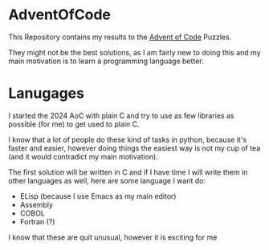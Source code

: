 # AdventOfCode
This Repository contains my results to the [Advent of Code](https://adventofcode.com/) Puzzles.

They might not be the best solutions, as I am fairly new to doing this
and my main motivation is to learn a programming language better.

# Lanugages
I started the 2024 AoC with plain C and try to use as few libraries as
possible (for me) to get used to plain C.

I know that a lot of people do these kind of tasks in python, because
it's faster and easier, however doing things the easiest way is not my
cup of tea (and it would contradict my main motivation).

The first solution will be written in C and if I have time I will
write them in other languages as well, here are some language I want
do:
- ELisp (because I use Emacs as my main editor)
- Assembly
- COBOL
- Fortran (?)

I know that these are quit unusual, however it is exciting for me
